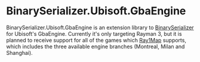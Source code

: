 # BinarySerializer.Ubisoft.GbaEngine
BinarySerializer.Ubisoft.GbaEngine is an extension library to [BinarySerializer](https://github.com/BinarySerializer/BinarySerializer) for Ubisoft's GbaEngine. Currently it's only targeting Rayman 3, but it is planned to receive support for all of the games which [Ray1Map](https://github.com/BinarySerializer/Ray1Map) supports, which includes the three available engine branches (Montreal, Milan and Shanghai).